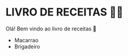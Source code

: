 # LIVRO DE RECEITAS :woman_cook:

Olá! Bem vindo ao livro de receitas :handshake:

- Macarrao
- Brigadeiro
